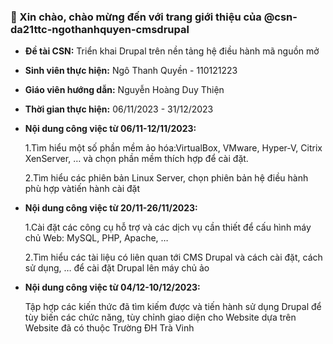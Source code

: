 ### 👋 Xin chào, chào mừng đến với trang giới thiệu của @csn-da21ttc-ngothanhquyen-cmsdrupal 
* **Đề tài CSN:**
Triển khai Drupal trên nền tảng hệ điều hành mã nguồn mở
* **Sinh viên thực hiện:**
 Ngô Thanh Quyền - 110121223
* **Giáo viên hướng dẫn:**
 Nguyễn Hoàng Duy Thiện
* **Thời gian thực hiện:**
 06/11/2023 - 31/12/2023
  
 * **Nội dung công việc từ 06/11-12/11/2023:**
   
    1.Tìm hiểu một số phần mềm ảo hóa:VirtualBox, VMware, Hyper-V, Citrix XenServer, … và chọn phần mềm thích
hợp để cài đặt.

    2.Tìm hiểu các phiên bản Linux Server, chọn phiên bản hệ điều hành phù hợp vàtiến hành cài đặt

* **Nội dung công việc từ 20/11-26/11/2023:**
  
    1.Cài đặt các công cụ hỗ trợ và các dịch vụ cần thiết để cấu hình máy chủ Web: MySQL, PHP, Apache, …
  
    2.Tìm hiểu các tài liệu có liên quan tới CMS Drupal và cách cài đặt, cách sử dụng, … để cài đặt Drupal lên máy chủ ảo
* **Nội dung công việc từ 04/12-10/12/2023:**

  Tập hợp các kiến thức đã tìm kiếm được và tiến hành sử dụng Drupal để tùy biến các chức năng, tùy chỉnh giao diện cho Website dựa trên Website đã có thuộc Trường ĐH Trà Vinh
<!---
csn-da21ttc-ngothanhquyen-cmsdrupal/csn-da21ttc-ngothanhquyen-cmsdrupal is a ✨ special ✨ repository because its `README.md` (this file) appears on your GitHub profile.
You can click the Preview link to take a look at your changes.
--->
